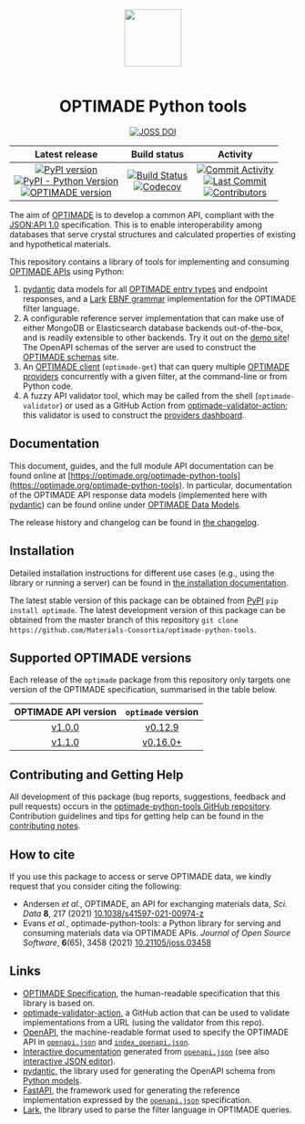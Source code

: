 <!-- markdownlint-disable MD033 -->
<!-- markdownlint-disable-next-line MD041 -->
<div align="center" style="padding-bottom: 1em;">
<img width="100px" align="center" src="https://matsci.org/uploads/default/original/2X/b/bd2f59b3bf14fb046b74538750699d7da4c19ac1.svg">
</div>

<h1 align="center">
OPTIMADE Python tools
</h1>


<div align="center">

<a href="https://doi.org/10.21105/joss.03458"><img alt="JOSS DOI" src="https://joss.theoj.org/papers/10.21105/joss.03458/status.svg"></a>
</div>

<div align="center">

<table>
<thead align="center">
<tr><th align="center">Latest release</th><th align="center">Build status</th><th align="center">Activity</th></tr>
</thead>

<tbody>
<tr>
  <td align="center">
    <a href="https://pypi.org/project/optimade"><img alt="PyPI version" src="https://img.shields.io/pypi/v/optimade?logo=pypi&logoColor=white"></a><br>
    <a href="https://pypi.org/project/optimade"><img alt="PyPI - Python Version"  src="https://img.shields.io/pypi/pyversions/optimade?logo=python&logoColor=white"></a><br>
    <a href="https://github.com/Materials-Consortia/OPTIMADE"><img alt="OPTIMADE version" src="https://img.shields.io/endpoint?url=https://raw.githubusercontent.com/Materials-Consortia/optimade-python-tools/master/optimade-version.json"></a>
  </td>
  <td align="center">
    <a href="https://github.com/Materials-Consortia/optimade-python-tools/actions?query=branch%3Amaster+"><img alt="Build Status" src="https://img.shields.io/github/actions/workflow/status/Materials-Consortia/optimade-python-tools/ci.yml?logo=github"></a><br>
    <a href="https://codecov.io/gh/Materials-Consortia/optimade-python-tools"><img alt="Codecov" src="https://img.shields.io/codecov/c/github/Materials-Consortia/optimade-python-tools?logo=codecov&logoColor=white&token=UJAtmqkZZO"></a><br>
  </td>
  <td align="center">
    <a href="https://github.com/Materials-Consortia/optimade-python-tools/pulse"><img alt="Commit Activity" src="https://img.shields.io/github/commit-activity/m/Materials-Consortia/optimade-python-tools?logo=github"></a><br>
    <a href="https://github.com/Materials-Consortia/optimade-python-tools/commits/master"><img alt="Last Commit" src="https://img.shields.io/github/last-commit/Materials-Consortia/optimade-python-tools/master?logo=github"></a><br>
    <a href="https://github.com/Materials-Consortia/optimade-python-tools/graphs/contributors"><img alt="Contributors" src="https://badgen.net/github/contributors/Materials-Consortia/optimade-python-tools?icon=github"></a>
  </td>
</tr>
</tbody>
</table>

</div>

The aim of [OPTIMADE](https://optimade.org) is to develop a common API, compliant with the [JSON:API 1.0](http://jsonapi.org/format/1.0/) specification.
This is to enable interoperability among databases that serve crystal structures and calculated properties of existing and hypothetical materials.

This repository contains a library of tools for implementing and consuming [OPTIMADE APIs](https://www.optimade.org) using Python:

1. [pydantic](https://github.com/pydantic/pydantic) data models for all [OPTIMADE entry types](https://www.optimade.org/optimade-python-tools/latest/all_models/) and endpoint responses, and a [Lark](https://github.com/lark-parser/lark) [EBNF grammar](https://en.wikipedia.org/wiki/Extended_Backus%E2%80%93Naur_form) implementation for the OPTIMADE filter language.
1. A configurable reference server implementation that can make use of either MongoDB or Elasticsearch database backends out-of-the-box, and is readily extensible to other backends. Try it out on the [demo site](https://optimade.fly.dev)! The OpenAPI schemas of the server are used to construct the [OPTIMADE schemas](https://schemas.optimade.org/) site.
1. An [OPTIMADE client](https://www.optimade.org/optimade-python-tools/latest/getting_started/client/) (`optimade-get`) that can query multiple [OPTIMADE providers](https://optimade.org/providers-dashboard) concurrently with a given filter, at the command-line or from Python code.
1. A fuzzy API validator tool, which may be called from the shell (`optimade-validator`) or used as a GitHub Action from [optimade-validator-action](https://github.com/Materials-Consortia/optimade-validator-action); this validator is used to construct the [providers dashboard](https://optimade.org/providers-dashboard).


## Documentation

This document, guides, and the full module API documentation can be found online at [https://optimade.org/optimade-python-tools](https://optimade.org/optimade-python-tools).
In particular, documentation of the OPTIMADE API response data models (implemented here with [pydantic](https://github.com/pydantic/pydantic)) can be found online under [OPTIMADE Data Models](https://optimade.org/optimade-python-tools/latest/all_models).

The release history and changelog can be found in [the changelog](CHANGELOG.md).

## Installation

Detailed installation instructions for different use cases (e.g., using the library or running a server) can be found in [the installation documentation](INSTALL.md).

The latest stable version of this package can be obtained from [PyPI](https://pypi.org/project/optimade) `pip install optimade`.
The latest development version of this package can be obtained from the master branch of this repository `git clone https://github.com/Materials-Consortia/optimade-python-tools`.

## Supported OPTIMADE versions

Each release of the `optimade` package from this repository only targets one version of the OPTIMADE specification, summarised in the table below.

<div align="center">

<table>

<thead>
    <tr>
        <th align="center">OPTIMADE API version</th>
        <th align="center"><code>optimade</code> version</th>
    </tr>
</thead>

<tbody>
    <tr>
        <td align="center"><a href="https://github.com/Materials-Consortia/OPTIMADE/blob/v1.0.0/optimade.rst">v1.0.0</a></td>
        <td align="center"><a href="https://github.com/Materials-Consortia/optimade-python-tools/tree/v0.12.9">v0.12.9</a></td>
    </tr>
    <tr>
        <td align="center"><a href="https://github.com/Materials-Consortia/OPTIMADE/blob/v1.1.0/optimade.rst">v1.1.0</a></td>
        <td align="center"><a href="https://github.com/Materials-Consortia/optimade-python-tools/tree/v0.16.0">v0.16.0+</a></td>
    </tr>
</tbody>
</table>
</div>

## Contributing and Getting Help

All development of this package (bug reports, suggestions, feedback and pull requests) occurs in the [optimade-python-tools GitHub repository](https://github.com/Materials-Consortia/optimade-python-tools).
Contribution guidelines and tips for getting help can be found in the [contributing notes](CONTRIBUTING.md).

## How to cite

If you use this package to access or serve OPTIMADE data, we kindly request that you consider citing the following:

- Andersen *et al.*, OPTIMADE, an API for exchanging materials data, *Sci. Data* **8**, 217 (2021) [10.1038/s41597-021-00974-z](https://doi.org/10.1038/s41597-021-00974-z)
- Evans *et al.*, optimade-python-tools: a Python library for serving and consuming materials data via OPTIMADE APIs. *Journal of Open Source Software*, **6**(65), 3458 (2021) [10.21105/joss.03458](https://doi.org/10.21105/joss.03458)

## Links

- [OPTIMADE Specification](https://github.com/Materials-Consortia/OPTIMADE/blob/develop/optimade.rst), the human-readable specification that this library is based on.
- [optimade-validator-action](https://github.com/Materials-Consortia/optimade-validator-action), a GitHub action that can be used to validate implementations from a URL (using the validator from this repo).
- [OpenAPI](https://github.com/OAI/OpenAPI-Specification), the machine-readable format used to specify the OPTIMADE API in [`openapi.json`](openapi/openapi.json) and [`index_openapi.json`](openapi/index_openapi.json).
- [Interactive documentation](https://petstore.swagger.io/?url=https://raw.githubusercontent.com/Materials-Consortia/optimade-python-tools/master/openapi/openapi.json) generated from [`openapi.json`](openapi/openapi.json) (see also [interactive JSON editor](https://editor.swagger.io/?url=https://raw.githubusercontent.com/Materials-Consortia/optimade-python-tools/master/openapi/openapi.json)).
- [pydantic](https://pydantic-docs.helpmanual.io/), the library used for generating the OpenAPI schema from [Python models](https://www.optimade.org/optimade-python-tools/all_models/).
- [FastAPI](https://fastapi.tiangolo.com/), the framework used for generating the reference implementation expressed by the [`openapi.json`](openapi/openapi.json) specification.
- [Lark](https://github.com/lark-parser/lark), the library used to parse the filter language in OPTIMADE queries.
